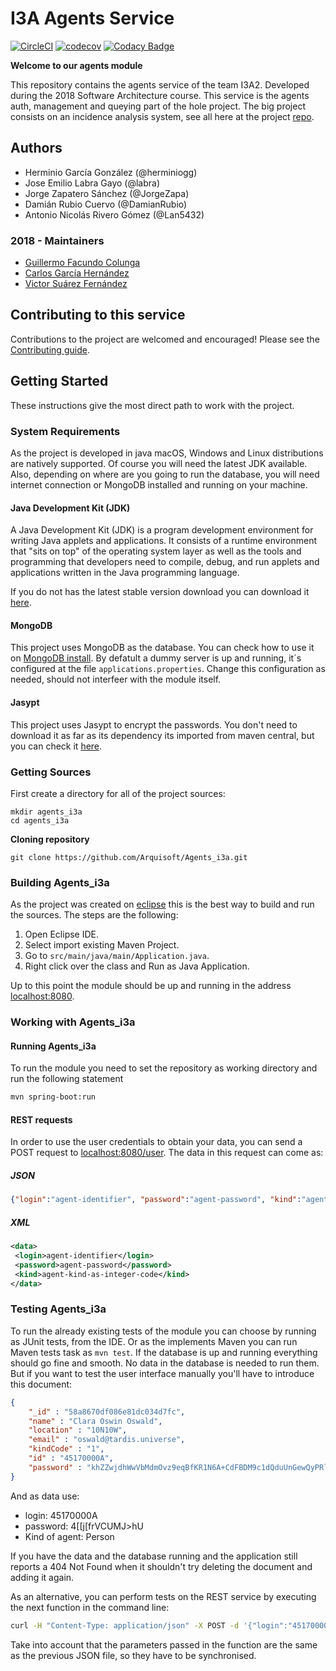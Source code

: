 # I3A Agents Service

[![CircleCI](https://circleci.com/gh/asw-i3a/agents-service/tree/master.svg?style=svg)](https://circleci.com/gh/asw-i3a/agents-service/tree/master)
[![codecov](https://codecov.io/gh/asw-i3a/agents-service/branch/master/graph/badge.svg)](https://codecov.io/gh/asw-i3a/agents-service)
[![Codacy Badge](https://api.codacy.com/project/badge/Grade/e1e90c5a89fd4da6908296545e952c81)](https://www.codacy.com/app/colunga91/agents-service?utm_source=github.com&amp;utm_medium=referral&amp;utm_content=asw-i3a/agents-service&amp;utm_campaign=Badge_Grade)

**Welcome to our agents module**
 
This repository contains the agents service of the team I3A2. Developed during the 2018 Software Architecture course. This service is the agents auth, management and queying part of the hole project. The big project consists on an incidence analysis system, see all here at the project [repo](https://github.com/asw-i3a/project-documentation).

## Authors

- Herminio García González (@herminiogg)
- Jose Emilio Labra Gayo (@labra)
- Jorge Zapatero Sánchez (@JorgeZapa)
- Damián Rubio Cuervo (@DamianRubio)
- Antonio Nicolás Rivero Gómez (@Lan5432)

### 2018 - Maintainers
- [Guillermo Facundo Colunga](https://github.com/thewilly)
- [Carlos García Hernández](https://github.com/CarlosGarciaHdez)
- [Victor Suárez Fernández](https://github.com/ByBordex)

## Contributing to this service
Contributions to the project are welcomed and encouraged! Please see the [Contributing guide](/CONTRIBUTING.md).

## Getting Started
These instructions give the most direct path to work with the project.

### System Requirements
As the project is developed in java macOS, Windows and Linux distributions are natively supported. Of course you will need the latest JDK available. Also, depending on where are you going to run the database, you will need internet connection or MongoDB installed and running on your machine.

#### Java Development Kit (JDK)
A Java Development Kit (JDK) is a program development environment for writing Java applets and applications. It consists of a runtime environment that "sits on top" of the operating system layer as well as the tools and programming that developers need to compile, debug, and run applets and applications written in the Java programming language.

If you do not has the latest stable version download you can download it [here](http://www.oracle.com/technetwork/java/javase/downloads).

#### MongoDB
This project uses MongoDB as the database. You can check how to use it on [MongoDB install](https://github.com/Arquisoft/participants_i2b/wiki/MongoDB). By defatult a dummy server is up and running, it´s configured at the file `applications.properties`. Change this configuration as needed, should not interfeer with the module itself.

#### Jasypt
This project uses Jasypt to encrypt the passwords. You don't need to download it as far as its dependency its imported from maven central, but you can check it [here](http://www.jasypt.org/).

### Getting Sources
First create a directory for all of the project sources:
```
mkdir agents_i3a
cd agents_i3a
```
**Cloning repository**
```
git clone https://github.com/Arquisoft/Agents_i3a.git
```

### Building Agents_i3a
As the project was created on [eclipse](https://www.eclipse.org) this is the best way to build and run the sources. The steps are the following:
1. Open Eclipse IDE.
2. Select import existing Maven Project.
3. Go to `src/main/java/main/Application.java`.
4. Right click over the class and Run as Java Application.

Up to this point the module should be up and running in the address [localhost:8080](http://localhost:8080).

### Working with Agents_i3a

#### Running Agents_i3a
To run the module you need to set the repository as working directory and run the following statement
```bash
mvn spring-boot:run
```

#### REST requests
In order to use the user credentials to obtain your data, you can send a POST request to [localhost:8080/user](http://localhost:8080/user). The
data in this request can come as:
##### JSON
```json
{"login":"agent-identifier", "password":"agent-password", "kind":"agent-kind-as-integer-code"}
```

##### XML
```xml
<data>
 <login>agent-identifier</login>
 <password>agent-password</password>
 <kind>agent-kind-as-integer-code</kind>
</data>
```
### Testing Agents_i3a
To run the already existing tests of the module you can choose by running as JUnit tests, from the IDE. Or as the implements Maven you can run Maven tests task as `mvn test`. If the database is up and running everything should go fine and smooth. No data in the database is needed to run them. But if you want to test the
user interface manually you'll have to introduce this document: 
```json
{
    "_id" : "58a8670df086e81dc034d7fc",
    "name" : "Clara Oswin Oswald",
    "location" : "10N10W",
    "email" : "oswald@tardis.universe",
    "kindCode" : "1",
    "id" : "45170000A",
    "password" : "khZZwjdhWwVbMdmOvz9eqBfKR1N6A+CdFBDM9c1dQduUnGewQyPRlBxB4Q6wT7Cq"
}
```

And as data use:
 - login: 45170000A
 - password: 4[[j[frVCUMJ>hU
 - Kind of agent: Person

 If you have the data and the database running and the application still reports a 404 Not Found when it shouldn't
 try deleting the document and adding it again.

As an alternative, you can perform tests on the REST service by executing the next function in the command line:

```bash
curl -H "Content-Type: application/json" -X POST -d '{"login":"45170000A","password":"4[[j[frVCUMJ>hU", "kind":1}' http://localhost:8080/user
```

 Take into account that the parameters passed in the function are the same as the previous JSON file, so they have to be synchronised.

